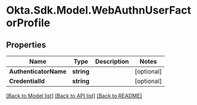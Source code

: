 # Okta.Sdk.Model.WebAuthnUserFactorProfile

## Properties

Name | Type | Description | Notes
------------ | ------------- | ------------- | -------------
**AuthenticatorName** | **string** |  | [optional] 
**CredentialId** | **string** |  | [optional] 

[[Back to Model list]](../README.md#documentation-for-models) [[Back to API list]](../README.md#documentation-for-api-endpoints) [[Back to README]](../README.md)

